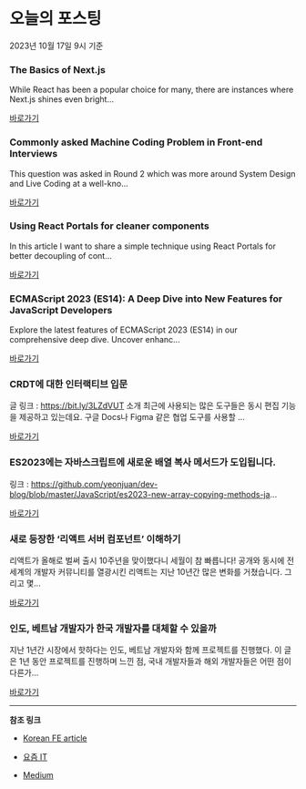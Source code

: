 # 오늘의 포스팅 
2023년 10월 17일 9시 기준 

### The Basics of Next.js 

 While React has been a popular choice for many, there are instances where Next.js shines even bright... 

 [바로가기](https://medium.com/@yashbabiya18/the-basics-of-next-js-85dc12c23462?responsesOpen=true&sortBy=REVERSE_CHRON&source=topic_portal_recommended_stories---------0-84----------nextjs----------78ec8327_8da9_4447_a6d8_e8721abeb777-------) 

### Commonly asked Machine Coding Problem in Front-end Interviews 

 This question was asked in Round 2 which was more around System Design and Live Coding at a well-kno... 

 [바로가기](https://medium.com/womenintechnology/commonly-asked-machine-coding-problem-in-front-end-interviews-e16042ab1e10?responsesOpen=true&sortBy=REVERSE_CHRON&source=topic_portal_recommended_stories---------0-84----------front_end_development----------fa7c173e_eae2_4d37_b0c6_0397f7805d69-------) 

### Using React Portals for cleaner components 

 In this article I want to share a simple technique using React Portals for better decoupling of cont... 

 [바로가기](https://medium.com/@osmancea/using-react-portals-for-cleaner-components-1ee516bbc946?responsesOpen=true&sortBy=REVERSE_CHRON&source=topic_portal_recommended_stories---------0-84----------react----------82e4b5c5_9bb6_483f_9a2f_49c0215dc68f-------) 

### ECMAScript 2023 (ES14): A Deep Dive into New Features for JavaScript Developers 

 Explore the latest features of ECMAScript 2023 (ES14) in our comprehensive deep dive. Uncover enhanc... 

 [바로가기](https://medium.com/@blackkspydo/ecmascript-2023-es14-242fa35c9a35?responsesOpen=true&sortBy=REVERSE_CHRON&source=topic_portal_recommended_stories---------0-84----------javascript----------19edaf3c_694b_4f7f_8665_bde2d11ee399-------) 

###  CRDT에 대한 인터랙티브 입문 

 글 링크 : https://bit.ly/3LZdVUT 소개 최근에 사용되는 많은 도구들은 동시 편집 기능을 제공하고 있는데요. 구글 Docs나 Figma 같은 협업 도구를 사용할 ... 

 [바로가기](https://kofearticle.substack.com/p/korean-fe-article-crdt) 

###  ES2023에는 자바스크립트에 새로운 배열 복사 메서드가 도입됩니다. 

 링크 : https://github.com/yeonjuan/dev-blog/blob/master/JavaScript/es2023-new-array-copying-methods-ja... 

 [바로가기](https://kofearticle.substack.com/p/korean-fe-article-es2023-6a8) 

### 새로 등장한 ‘리액트 서버 컴포넌트’ 이해하기 

 리액트가 올해로 벌써 출시 10주년을 맞이했다니 세월이 참 빠릅니다! 공개와 동시에 전 세계의 개발자 커뮤니티를 열광시킨 리액트는 지난 10년간 많은 변화를 거쳤습니다. 그리고 몇... 

 [바로가기](https://yozm.wishket.com/magazine/detail/2271/) 

### 인도, 베트남 개발자가 한국 개발자를 대체할 수 있을까 

 지난 1년간 시장에서 핫하다는 인도, 베트남 개발자와 함께 프로젝트를 진행했다. 이 글은 1년 동안 프로젝트를 진행하며 느낀 점, 국내 개발자들과 해외 개발자들은 어떤 점이 다른가... 

 [바로가기](https://yozm.wishket.com/magazine/detail/2270/) 

---

**참조 링크**

- [Korean FE article](https://kofearticle.substack.com) 

- [요즘 IT](https://yozm.wishket.com/magazine) 

- [Medium](https://medium.com) 

